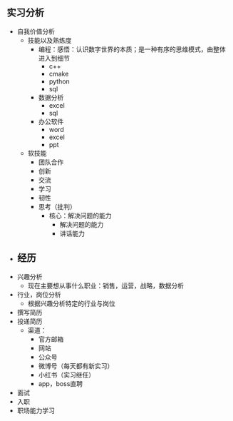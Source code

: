 
## 实习分析

- 自我价值分析
	- 技能以及熟练度
		- 编程：感悟：认识数字世界的本质；是一种有序的思维模式，由整体进入到细节
			- c++
			- cmake
			- python
			- sql
		- 数据分析
			- excel
			- sql
		- 办公软件
			- word
			- excel
			- ppt
	- 软技能
		- 团队合作
		- 创新
		- 交流
		- 学习
		- 韧性
		- 思考（批判）
			- 核心：解决问题的能力
				- 解决问题的能力
				- 讲话能力
- 经历
	- 
- 兴趣分析
	- 现在主要想从事什么职业：销售，运营，战略，数据分析
- 行业，岗位分析
	- 根据兴趣分析特定的行业与岗位
- 撰写简历 
- 投递简历
	- 渠道：
		- 官方邮箱
		- 网站
		- 公众号
		- 微博号（每天都有新实习）
		- 小红书（实习继任）
		- app，boss直聘
- 面试
- 入职
- 职场能力学习